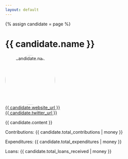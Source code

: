 ```yaml
---
layout: default
---
```

{% assign candidate = page %}

<h1>{{ candidate.name }}</h1>
<div>
  <img style="width: 10rem; border-radius: 5rem;" src="{{ candidate.photo_url }}" alt="{{ candidate.name }}" />
</div>
<div><a href="{{ candidate.website_url }}">{{ candidate.website_url }}</a></div>
<div><a href="{{ candidate.twitter_url }}">{{ candidate.twitter_url }}</a></div>
<p>{{ candidate.content }}</p>

<p>Contributions: {{ candidate.total_contributions | money }}</p>
<p>Expenditures: {{ candidate.total_expenditures | money }}</p>
<p>Loans: {{ candidate.total_loans_received | money }}</p>
